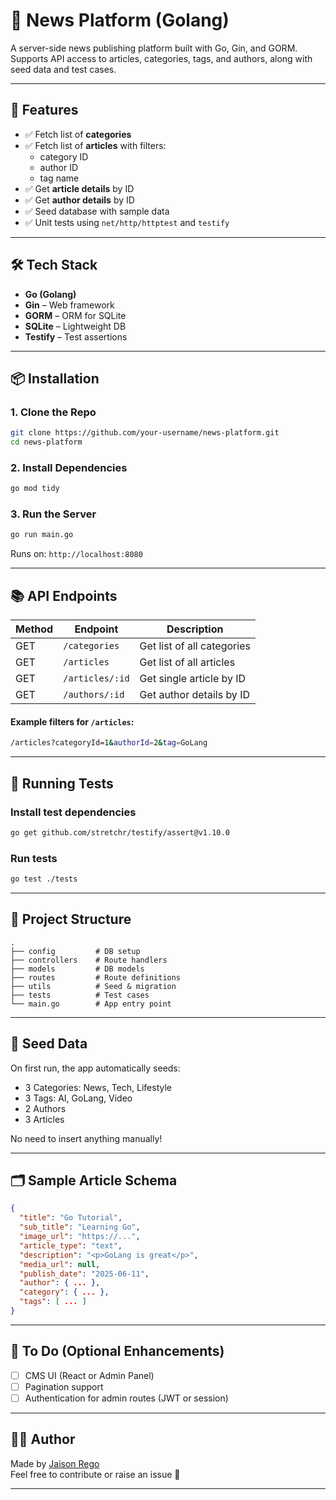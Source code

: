 # 📰 News Platform (Golang)

A server-side news publishing platform built with Go, Gin, and GORM. Supports API access to articles, categories, tags, and authors, along with seed data and test cases.

---

## 🚀 Features

- ✅ Fetch list of **categories**
- ✅ Fetch list of **articles** with filters:
  - category ID
  - author ID
  - tag name
- ✅ Get **article details** by ID
- ✅ Get **author details** by ID
- ✅ Seed database with sample data
- ✅ Unit tests using `net/http/httptest` and `testify`

---

## 🛠️ Tech Stack

- **Go (Golang)**
- **Gin** – Web framework
- **GORM** – ORM for SQLite
- **SQLite** – Lightweight DB
- **Testify** – Test assertions

---

## 📦 Installation

### 1. Clone the Repo

```bash
git clone https://github.com/your-username/news-platform.git
cd news-platform
```

### 2. Install Dependencies

```bash
go mod tidy
```

### 3. Run the Server

```bash
go run main.go
```

Runs on: `http://localhost:8080`

---

## 📚 API Endpoints

| Method | Endpoint        | Description                |
| ------ | --------------- | -------------------------- |
| GET    | `/categories`   | Get list of all categories |
| GET    | `/articles`     | Get list of all articles   |
| GET    | `/articles/:id` | Get single article by ID   |
| GET    | `/authors/:id`  | Get author details by ID   |

#### Example filters for `/articles`:

```bash
/articles?categoryId=1&authorId=2&tag=GoLang
```

---

## 🧪 Running Tests

### Install test dependencies

```bash
go get github.com/stretchr/testify/assert@v1.10.0
```

### Run tests

```bash
go test ./tests
```

---

## 🧬 Project Structure

```
.
├── config         # DB setup
├── controllers    # Route handlers
├── models         # DB models
├── routes         # Route definitions
├── utils          # Seed & migration
├── tests          # Test cases
└── main.go        # App entry point
```

---

## 🧠 Seed Data

On first run, the app automatically seeds:

- 3 Categories: News, Tech, Lifestyle
- 3 Tags: AI, GoLang, Video
- 2 Authors
- 3 Articles

No need to insert anything manually!

---

## 🗂 Sample Article Schema

```json
{
  "title": "Go Tutorial",
  "sub_title": "Learning Go",
  "image_url": "https://...",
  "article_type": "text",
  "description": "<p>GoLang is great</p>",
  "media_url": null,
  "publish_date": "2025-06-11",
  "author": { ... },
  "category": { ... },
  "tags": [ ... ]
}
```

---

## 📌 To Do (Optional Enhancements)

- [ ] CMS UI (React or Admin Panel)
- [ ] Pagination support
- [ ] Authentication for admin routes (JWT or session)

---

## 👨‍💻 Author

Made by [Jaison Rego](https://github.com/JaisonRego)  
Feel free to contribute or raise an issue 🙌

---

